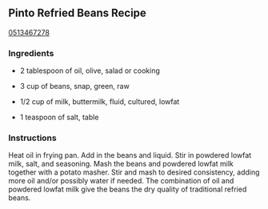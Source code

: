 ## Pinto Refried Beans Recipe

[0513467278](http://cookeatshare.com/recipes/pinto-refried-beans-58584)

### Ingredients

 - 2 tablespoon of oil, olive, salad or cooking

 - 3 cup of beans, snap, green, raw

 - 1/2 cup of milk, buttermilk, fluid, cultured, lowfat

 - 1 teaspoon of salt, table

### Instructions

Heat oil in frying pan. Add in the beans and liquid. Stir in powdered lowfat milk, salt, and seasoning. Mash the beans and powdered lowfat milk together with a potato masher. Stir and mash to desired consistency, adding more oil and/or possibly water if needed. The combination of oil and powdered lowfat milk give the beans the dry quality of traditional refried beans.